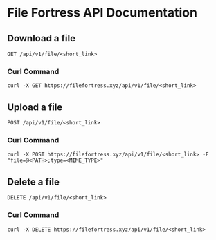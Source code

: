 # File Fortress API Documentation

## Download a file

```
GET /api/v1/file/<short_link>
```

### Curl Command

```
curl -X GET https://filefortress.xyz/api/v1/file/<short_link>
```

## Upload a file

```
POST /api/v1/file/<short_link>
```

### Curl Command
```
curl -X POST https://filefortress.xyz/api/v1/file/<short_link> -F "file=@<PATH>;type=<MIME_TYPE>"
```

## Delete a file

```
DELETE /api/v1/file/<short_link>
```

### Curl Command

```
curl -X DELETE https://filefortress.xyz/api/v1/file/<short_link>
```
